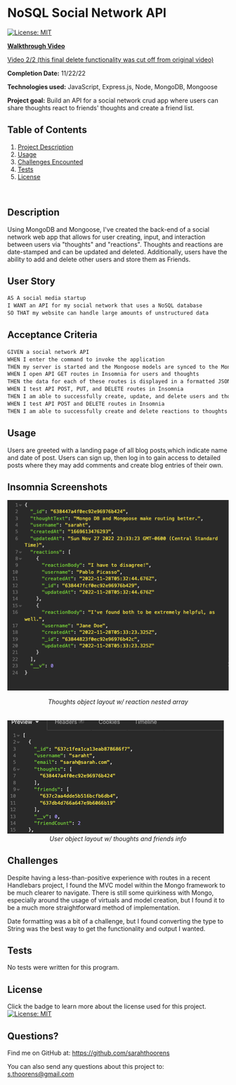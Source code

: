 # NoSQL Social Network API

[![License: MIT](https://img.shields.io/badge/License-MIT-yellow.svg)](https://opensource.org/licenses/MIT)

**[Walkthrough Video](https://drive.google.com/file/d/13_zpK8pwDv1sUA__JHSpY0fLWahxLk0Y/view?usp=sharing)**

[Video 2/2 (this final delete functionality was cut off from original video)](https://drive.google.com/file/d/1MsMrAJzaQMkMMQrBHezTS2n3EZ8Nf62W/view?usp=sharing)

  **Completion Date:**  11/22/22 <br>
 
  **Technologies used:**  JavaScript, Express.js, Node, MongoDB, Mongoose<br>

  **Project goal:** Build an API for a social network crud app where users can share thoughts react to friends' thoughts and create a friend list. <br>


  ## Table of Contents
  1. [Project Description](#Description)
  2. [Usage](#Usage)
  3. [Challenges Encounted](#Challenges)
  4. [Tests](#Tests)
  5. [License](#License)
  <br>
  
  ## Description
Using MongoDB and Mongoose, I've created the back-end of a social network web app that allows for user creating, input, and interaction between users via "thoughts" and "reactions". Thoughts and reactions are date-stamped and can be updated and deleted. Additionally, users have the ability to add and delete other users and store them as Friends. 

## User Story

```md
AS A social media startup
I WANT an API for my social network that uses a NoSQL database
SO THAT my website can handle large amounts of unstructured data
```

## Acceptance Criteria

```md
GIVEN a social network API
WHEN I enter the command to invoke the application
THEN my server is started and the Mongoose models are synced to the MongoDB database
WHEN I open API GET routes in Insomnia for users and thoughts
THEN the data for each of these routes is displayed in a formatted JSON
WHEN I test API POST, PUT, and DELETE routes in Insomnia
THEN I am able to successfully create, update, and delete users and thoughts in my database
WHEN I test API POST and DELETE routes in Insomnia
THEN I am able to successfully create and delete reactions to thoughts and add and remove friends to a user’s friend list
```


## Usage 
Users are greeted with a landing page of all blog posts,which indicate name and date of post. Users can sign up, then log in to gain access to detailed posts where they may add comments and create blog entries of their own. 

## Insomnia Screenshots

![thoughts object layout with reaction](./asset/thoughts.png)
_<div align="center">Thoughts object layout w/ reaction nested array</div>_
</br></br>
![user object layout with friend count](./asset/user.png) 
_<div align="center">User object layout w/ thoughts and friends info</div>_



  ## Challenges

Despite having a less-than-positive experience with routes in a recent Handlebars project, I found the MVC model within the Mongo framework to be much clearer to navigate. There is still some quirkiness with Mongo, especially around the usage of virtuals and model creation, but I found it to be a much more straightforward method of implementation. 

Date formatting was a bit of a challenge, but I found converting the type to String was the best way to get the functionality and output I wanted.

  ## Tests

  No tests were written for this program.

  ## License

  Click the badge to learn more about the license used for this project.
  <br>[![License: MIT](https://img.shields.io/badge/License-MIT-yellow.svg)](https://opensource.org/licenses/MIT)

  ## Questions?

  Find me on GitHub at: https://github.com/sarahthoorens

  You can also send any questions about this project to: s.thoorens@gmail.com

